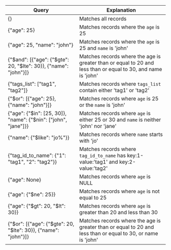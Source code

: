 | Query                                | Explanation                                                                                                |
|--------------------------------------------------|------------------------------------------------------------------------------------------------------------|
| {}                                               | Matches all records                                                                                        |
| {"age": 25}                                      | Matches records where the `age` is 25                                                                      |
| {"age": 25, "name": "john"}                      | Matches records where the `age` is 25 and `name` is 'john'                                                 |
| {"$and": [{"age": {"$gte": 20, "$lte": 30}}, {"name": "john"}]} | Matches records where the age is greater than or equal to 20 and less than or equal to 30, and name is 'john' |
| {"tags_list": ["tag1", "tag2"]}                  | Matches records where `tags_list` contain either 'tag1' or 'tag2'                                          |
| {"$or": [{"age": 25}, {"name": "john"}]}         | Matches records where `age` is 25 or the `name` is 'john'                                                  |
| {"age": {"$in": [25, 30]}, "name": {"$nin": ["john", "jane"]}}   | Matches records where `age` is either 25 or 30 and `name` is neither 'john' nor 'jane'                       |
| {"name": {"$like": "jo%"}}                       | Matches records where `name` starts with 'jo'                                                              |
| {"tag_id_to_name": {"1": "tag1", "2": "tag2"}}   | Matches records where `tag_id_to_name` has key:1-value:'tag1' and key:2-value:'tag2'                        |
| {"age": None}                                    | Matches records where `age` is NULL                                                                         |
| {"age": {"$ne": 25}}                             | Matches records where `age` is not equal to 25                                                              |
| {"age": {"$gt": 20, "$lt": 30}}                  | Matches records where `age` is greater than 20 and less than 30                                            |
| {"$or": [{"age": {"$gte": 20, "$lte": 30}}, {"name": "john"}]} | Matches records where the age is greater than or equal to 20 and less than or equal to 30, or name is 'john' |